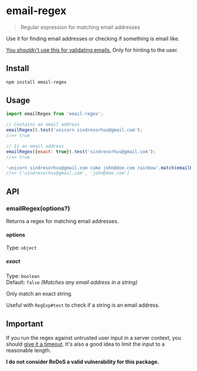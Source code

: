 # email-regex

> Regular expression for matching email addresses

Use it for finding email addresses or checking if something is email like.

[You shouldn't use this for validating emails.](https://davidcel.is/articles/stop-validating-email-addresses-with-regex) Only for hinting to the user.

## Install

```sh
npm install email-regex
```

## Usage

```js
import emailRegex from 'email-regex';

// Contains an email address
emailRegex().test('unicorn sindresorhus@gmail.com');
//=> true

// Is an email address
emailRegex({exact: true}).test('sindresorhus@gmail.com');
//=> true

'unicorn sindresorhus@gmail.com cake john@doe.com rainbow'.match(emailRegex());
//=> ['sindresorhus@gmail.com', 'john@doe.com']
```

## API

### emailRegex(options?)

Returns a regex for matching email addresses.

#### options

Type: `object`

##### exact

Type: `boolean`\
Default: `false` *(Matches any email address in a string)*

Only match an exact string.

Useful with `RegExp#test` to check if a string is an email address.

## Important

If you run the regex against untrusted user input in a server context, you should [give it a timeout](https://github.com/sindresorhus/super-regex). It's also a good idea to limit the input to a reasonable length.

**I do not consider ReDoS a valid vulnerability for this package.**
